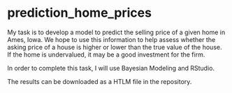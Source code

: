# prediction_home_prices
My task is to develop a model to predict the selling price of a given home in Ames, Iowa. We hope to use this information to help assess whether the asking price of a house is higher or lower than the true value of the house. If the home is undervalued, it may be a good investment for the firm.

In order to complete this task, I will use Bayesian Modeling and RStudio.

The results can be downloaded as a HTLM file in the repository.
